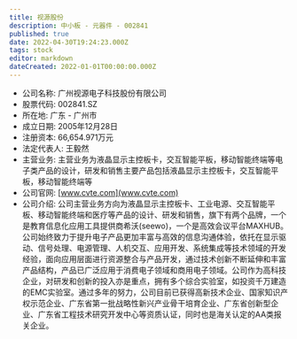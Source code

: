 ```yaml
---
title: 视源股份
description: 中小板 - 元器件 - 002841
published: true
date: 2022-04-30T19:24:23.000Z
tags: stock
editor: markdown
dateCreated: 2022-01-01T00:00:00.000Z
---
```


- 公司名称: 广州视源电子科技股份有限公司
- 股票代码: 002841.SZ
- 所在地: 广东 - 广州市
- 成立日期: 2005年12月28日
- 注册资本: 66,654.971万元
- 法定代表人: 王毅然
- 主营业务: 主营业务为液晶显示主控板卡，交互智能平板，移动智能终端等电子类产品的设计，研发和销售主要产品包括液晶显示主控板卡，交互智能平板，移动智能终端等
- 公司官网: [www.cvte.com](www.cvte.com)
- 公司介绍: 公司主营业务方向为液晶显示主控板卡、工业电源、交互智能平板、移动智能终端和医疗等产品的设计、研发和销售，旗下有两个品牌，一个是教育信息化应用工具提供商希沃(seewo)，一个是高效会议平台MAXHUB。公司始终致力于提升电子产品更加丰富与高效的信息沟通体验，依托在显示驱动、信号处理、电源管理、人机交互、应用开发、系统集成等技术领域的开发经验，面向应用层面进行资源整合与产品开发，通过技术创新不断延伸和丰富产品结构，产品已广泛应用于消费电子领域和商用电子领域。公司作为高科技企业，对研发和创新的投入亦是重点，拥有多个综合实验室，如投资千万建造的EMC实验室。通过多年的努力，公司目前已获得高新技术企业、国家知识产权示范企业、广东省第一批战略性新兴产业骨干培育企业、广东省创新型企业、广东省工程技术研究开发中心等资质认证，同时也是海关认定的AA类报关企业。


